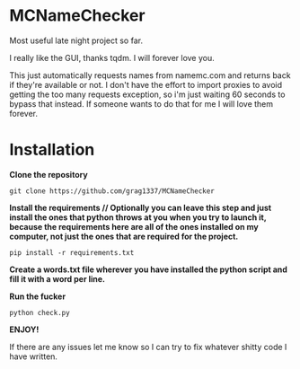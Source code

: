 # MCNameChecker
Most useful late night project so far.

I really like the GUI, thanks tqdm. I will forever love you.

This just automatically requests names from namemc.com and returns back if they're available or not.
I don't have the effort to import proxies to avoid getting the too many requests exception, so i'm just waiting 60 seconds to bypass that instead.
If someone wants to do that for me I will love them forever.

# Installation

**Clone the repository**
```
git clone https://github.com/grag1337/MCNameChecker
```

**Install the requirements // Optionally you can leave this step and just install the ones that python throws at you when you try to launch it, because the requirements here are all of the ones installed on my computer, not just the ones that are required for the project.**
```
pip install -r requirements.txt
```

**Create a words.txt file wherever you have installed the python script and fill it with a word per line.**

**Run the fucker**
```
python check.py
```

**ENJOY!**

If there are any issues let me know so I can try to fix whatever shitty code I have written.
